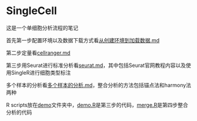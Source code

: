 # SingleCell
这是一个单细胞分析流程的笔记

首先第一步配置环境以及数据下载方式看[从创建环境到加载数据.md](从创建环境到加载数据.md)  

第二步定量看[cellranger.md](cellranger.md)

第三步用Seurat进行标准分析看[seurat.md](seurat.md)，其中包括Seurat官网教程内容以及使用SingleR进行细胞类型标注

多个样本的分析看[多个样本的分析.md](多个样本的分析.md)，整合分析的方法包括锚点法和harmony法两种

R scripts放在[demo](demo)文件夹中，[demo.R](demo/demo.R)是第三步的代码，[merge.R](demo/merge.R)是第四步整合分析的代码
